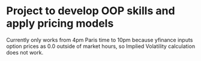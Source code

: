 # Project to develop OOP skills and apply pricing models
Currently only works from 4pm Paris time to 10pm because yfinance inputs option prices as 0.0 outside of market hours, so Implied Volatility calculation does not work.
